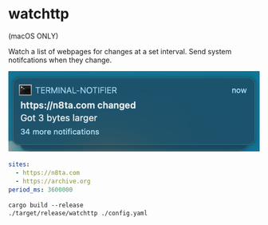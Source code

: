 # watchttp
(macOS ONLY)

Watch a list of webpages for changes at a set interval. Send system notifcations when they change.

![image of macOS notification](./images/notif.png)

```yaml
sites:
  - https://n8ta.com
  - https://archive.org
period_ms: 3600000
```

```shell
cargo build --release
./target/release/watchttp ./config.yaml
```